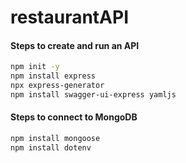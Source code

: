 # restaurantAPI

#### Steps to create and run an API
```	bash
npm init -y
npm install express
npx express-generator
npm install swagger-ui-express yamljs
```	

#### Steps to connect to MongoDB
```	bash
npm install mongoose
npm install dotenv
```
